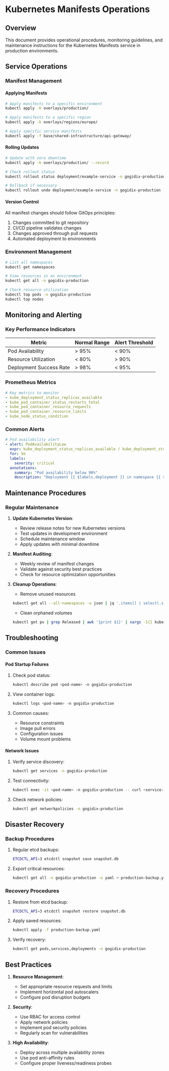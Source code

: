 # Kubernetes Manifests Operations

## Overview

This document provides operational procedures, monitoring guidelines, and maintenance instructions for the Kubernetes Manifests service in production environments.

## Service Operations

### Manifest Management

#### Applying Manifests

```bash
# Apply manifests to a specific environment
kubectl apply -k overlays/production/

# Apply manifests to a specific region
kubectl apply -k overlays/regions/europe/

# Apply specific service manifests
kubectl apply -f base/shared-infrastructure/api-gateway/
```

#### Rolling Updates

```bash
# Update with zero downtime
kubectl apply -k overlays/production/ --record

# Check rollout status
kubectl rollout status deployment/example-service -n gogidix-production

# Rollback if necessary
kubectl rollout undo deployment/example-service -n gogidix-production
```

#### Version Control

All manifest changes should follow GitOps principles:
1. Changes committed to git repository
2. CI/CD pipeline validates changes
3. Changes approved through pull requests
4. Automated deployment to environments

### Environment Management

```bash
# List all namespaces
kubectl get namespaces

# View resources in an environment
kubectl get all -n gogidix-production

# Check resource utilization
kubectl top pods -n gogidix-production
kubectl top nodes
```

## Monitoring and Alerting

### Key Performance Indicators

| Metric | Normal Range | Alert Threshold |
|--------|--------------|-----------------|
| Pod Availability | > 95% | < 90% |
| Resource Utilization | < 80% | > 90% |
| Deployment Success Rate | > 98% | < 95% |

### Prometheus Metrics

```yaml
# Key metrics to monitor
- kube_deployment_status_replicas_available
- kube_pod_container_status_restarts_total
- kube_pod_container_resource_requests
- kube_pod_container_resource_limits
- kube_node_status_condition
```

### Common Alerts

```yaml
# Pod availability alert
- alert: PodAvailabilityLow
  expr: kube_deployment_status_replicas_available / kube_deployment_status_replicas < 0.9
  for: 5m
  labels:
    severity: critical
  annotations:
    summary: "Pod availability below 90%"
    description: "Deployment {{ $labels.deployment }} in namespace {{ $labels.namespace }} has less than 90% of pods available"
```

## Maintenance Procedures

### Regular Maintenance

1. **Update Kubernetes Version**:
   - Review release notes for new Kubernetes versions
   - Test updates in development environment
   - Schedule maintenance window
   - Apply updates with minimal downtime

2. **Manifest Auditing**:
   - Weekly review of manifest changes
   - Validate against security best practices
   - Check for resource optimization opportunities

3. **Cleanup Operations**:
   - Remove unused resources
   ```bash
   kubectl get all --all-namespaces -o json | jq '.items[] | select(.status.phase=="Failed" or .status.phase=="Succeeded") | "kubectl delete \(.kind) \(.metadata.name) -n \(.metadata.namespace)"' | xargs -n 1 bash -c
   ```
   
   - Clean orphaned volumes
   ```bash
   kubectl get pv | grep Released | awk '{print $1}' | xargs -I{} kubectl delete pv {}
   ```

## Troubleshooting

### Common Issues

#### Pod Startup Failures

1. Check pod status:
   ```bash
   kubectl describe pod <pod-name> -n gogidix-production
   ```

2. View container logs:
   ```bash
   kubectl logs <pod-name> -n gogidix-production
   ```

3. Common causes:
   - Resource constraints
   - Image pull errors
   - Configuration issues
   - Volume mount problems

#### Network Issues

1. Verify service discovery:
   ```bash
   kubectl get services -n gogidix-production
   ```

2. Test connectivity:
   ```bash
   kubectl exec -it <pod-name> -n gogidix-production -- curl <service-name>
   ```

3. Check network policies:
   ```bash
   kubectl get networkpolicies -n gogidix-production
   ```

## Disaster Recovery

### Backup Procedures

1. Regular etcd backups:
   ```bash
   ETCDCTL_API=3 etcdctl snapshot save snapshot.db
   ```

2. Export critical resources:
   ```bash
   kubectl get all -n gogidix-production -o yaml > production-backup.yaml
   ```

### Recovery Procedures

1. Restore from etcd backup:
   ```bash
   ETCDCTL_API=3 etcdctl snapshot restore snapshot.db
   ```

2. Apply saved resources:
   ```bash
   kubectl apply -f production-backup.yaml
   ```

3. Verify recovery:
   ```bash
   kubectl get pods,services,deployments -n gogidix-production
   ```

## Best Practices

1. **Resource Management**:
   - Set appropriate resource requests and limits
   - Implement horizontal pod autoscalers
   - Configure pod disruption budgets

2. **Security**:
   - Use RBAC for access control
   - Apply network policies
   - Implement pod security policies
   - Regularly scan for vulnerabilities

3. **High Availability**:
   - Deploy across multiple availability zones
   - Use pod anti-affinity rules
   - Configure proper liveness/readiness probes
